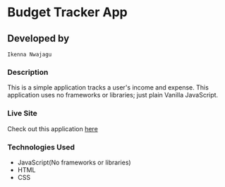 # Budget Tracker App

## Developed by
``
Ikenna Nwajagu
``

### Description

This is a simple application tracks a user's income and expense. This application uses no frameworks or libraries; just plain Vanilla JavaScript. 

### Live Site

Check out this application <a href= "https://sochikenny.github.io/Budget-Tracker/"> here </a>

### Technologies Used

- JavaScript(No frameworks or libraries)
- HTML
- CSS
